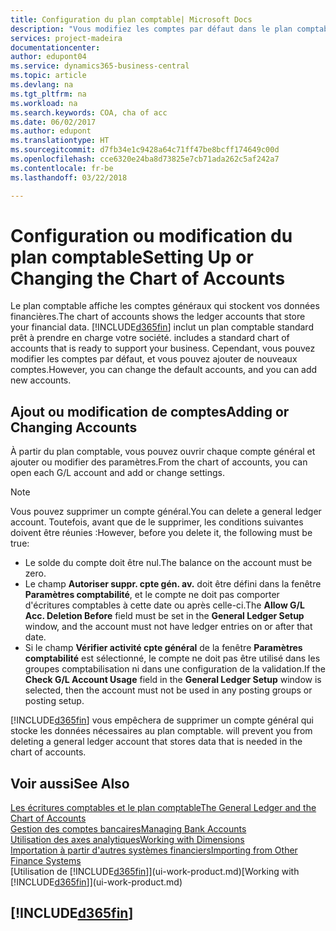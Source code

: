 ```yaml
---
title: Configuration du plan comptable| Microsoft Docs
description: "Vous modifiez les comptes par défaut dans le plan comptable, et vous pouvez ajouter de nouveaux comptes."
services: project-madeira
documentationcenter: 
author: edupont04
ms.service: dynamics365-business-central
ms.topic: article
ms.devlang: na
ms.tgt_pltfrm: na
ms.workload: na
ms.search.keywords: COA, cha of acc
ms.date: 06/02/2017
ms.author: edupont
ms.translationtype: HT
ms.sourcegitcommit: d7fb34e1c9428a64c71ff47be8bcff174649c00d
ms.openlocfilehash: cce6320e24ba8d73825e7cb71ada262c5af242a7
ms.contentlocale: fr-be
ms.lasthandoff: 03/22/2018

---
```

# <a name="setting-up-or-changing-the-chart-of-accounts"></a><span data-ttu-id="f5196-103">Configuration ou modification du plan comptable</span><span class="sxs-lookup"><span data-stu-id="f5196-103">Setting Up or Changing the Chart of Accounts</span></span>
<span data-ttu-id="f5196-104">Le plan comptable affiche les comptes généraux qui stockent vos données financières.</span><span class="sxs-lookup"><span data-stu-id="f5196-104">The chart of accounts shows the ledger accounts that store your financial data.</span></span> [!INCLUDE[d365fin](includes/d365fin_md.md)]<span data-ttu-id="f5196-105"> inclut un plan comptable standard prêt à prendre en charge votre société.</span><span class="sxs-lookup"><span data-stu-id="f5196-105"> includes a standard chart of accounts that is ready to support your business.</span></span>
<span data-ttu-id="f5196-106">Cependant, vous pouvez modifier les comptes par défaut, et vous pouvez ajouter de nouveaux comptes.</span><span class="sxs-lookup"><span data-stu-id="f5196-106">However, you can change the default accounts, and you can add new accounts.</span></span>  

## <a name="adding-or-changing-accounts"></a><span data-ttu-id="f5196-107">Ajout ou modification de comptes</span><span class="sxs-lookup"><span data-stu-id="f5196-107">Adding or Changing Accounts</span></span>
<span data-ttu-id="f5196-108">À partir du plan comptable, vous pouvez ouvrir chaque compte général et ajouter ou modifier des paramètres.</span><span class="sxs-lookup"><span data-stu-id="f5196-108">From the chart of accounts, you can open each G/L account and add or change settings.</span></span>

> [!NOTE]  
>   <span data-ttu-id="f5196-109">Vous pouvez supprimer un compte général.</span><span class="sxs-lookup"><span data-stu-id="f5196-109">You can delete a general ledger account.</span></span> <span data-ttu-id="f5196-110">Toutefois, avant que de le supprimer, les conditions suivantes doivent être réunies :</span><span class="sxs-lookup"><span data-stu-id="f5196-110">However, before you delete it, the following must be true:</span></span>  

* <span data-ttu-id="f5196-111">Le solde du compte doit être nul.</span><span class="sxs-lookup"><span data-stu-id="f5196-111">The balance on the account must be zero.</span></span>  
* <span data-ttu-id="f5196-112">Le champ **Autoriser suppr. cpte gén. av.** doit être défini dans la fenêtre **Paramètres comptabilité**, et le compte ne doit pas comporter d'écritures comptables à cette date ou après celle-ci.</span><span class="sxs-lookup"><span data-stu-id="f5196-112">The **Allow G/L Acc. Deletion Before** field must be set in the **General Ledger Setup** window, and the account must not have ledger entries on or after that date.</span></span>  
* <span data-ttu-id="f5196-113">Si le champ **Vérifier activité cpte général** de la fenêtre **Paramètres comptabilité** est sélectionné, le compte ne doit pas être utilisé dans les groupes comptabilisation ni dans une configuration de la validation.</span><span class="sxs-lookup"><span data-stu-id="f5196-113">If the **Check G/L Account Usage** field in the **General Ledger Setup** window is selected, then the account must not be used in any posting groups or posting setup.</span></span>  

[!INCLUDE[d365fin](includes/d365fin_md.md)]<span data-ttu-id="f5196-114"> vous empêchera de supprimer un compte général qui stocke les données nécessaires au plan comptable.</span><span class="sxs-lookup"><span data-stu-id="f5196-114"> will prevent you from deleting a general ledger account that stores data that is needed in the chart of accounts.</span></span>  

## <a name="see-also"></a><span data-ttu-id="f5196-115">Voir aussi</span><span class="sxs-lookup"><span data-stu-id="f5196-115">See Also</span></span>
[<span data-ttu-id="f5196-116">Les écritures comptables et le plan comptable</span><span class="sxs-lookup"><span data-stu-id="f5196-116">The General Ledger and the Chart of Accounts</span></span>](finance-general-ledger.md)  
[<span data-ttu-id="f5196-117">Gestion des comptes bancaires</span><span class="sxs-lookup"><span data-stu-id="f5196-117">Managing Bank Accounts</span></span>](bank-manage-bank-accounts.md)  
[<span data-ttu-id="f5196-118">Utilisation des axes analytiques</span><span class="sxs-lookup"><span data-stu-id="f5196-118">Working with Dimensions</span></span>](finance-dimensions.md)  
[<span data-ttu-id="f5196-119">Importation à partir d'autres systèmes financiers</span><span class="sxs-lookup"><span data-stu-id="f5196-119">Importing from Other Finance Systems</span></span>](upload-data.md)  
<span data-ttu-id="f5196-120">[Utilisation de [!INCLUDE[d365fin](includes/d365fin_md.md)]](ui-work-product.md)</span><span class="sxs-lookup"><span data-stu-id="f5196-120">[Working with [!INCLUDE[d365fin](includes/d365fin_md.md)]](ui-work-product.md)</span></span>  

## [!INCLUDE[d365fin](includes/free_trial_md.md)]

